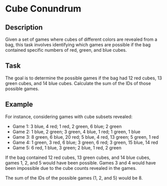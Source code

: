 # Cube Conundrum

## Description
Given a set of games where cubes of different colors are revealed from a bag, this task involves identifying which games are possible if the bag contained specific numbers of red, green, and blue cubes.

## Task
The goal is to determine the possible games if the bag had 12 red cubes, 13 green cubes, and 14 blue cubes. Calculate the sum of the IDs of those possible games.

## Example
For instance, considering games with cube subsets revealed:
- Game 1: 3 blue, 4 red; 1 red, 2 green, 6 blue; 2 green
- Game 2: 1 blue, 2 green; 3 green, 4 blue, 1 red; 1 green, 1 blue
- Game 3: 8 green, 6 blue, 20 red; 5 blue, 4 red, 13 green; 5 green, 1 red
- Game 4: 1 green, 3 red, 6 blue; 3 green, 6 red; 3 green, 15 blue, 14 red
- Game 5: 6 red, 1 blue, 3 green; 2 blue, 1 red, 2 green

If the bag contained 12 red cubes, 13 green cubes, and 14 blue cubes, games 1, 2, and 5 would have been possible. Games 3 and 4 would have been impossible due to the cube counts revealed in the games.

The sum of the IDs of the possible games (1, 2, and 5) would be 8.
